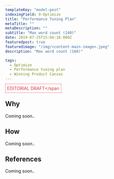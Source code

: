 ```yaml
---
templateKey: "model-post"
indexingField: 9-Optimize
title: "Performance Tuning Plan"
metaTitle: ""
metaDescription: ""
subtitle: "Max word count (140)"
date: 2019-07-25T15:04:10.000Z
featuredpost: true
featuredimage: "/img/<content-main-image>.jpeg"
description: "Max word count (160)"

tags:
  - Optimize
  - Performance tuning plan
  - Winning Product Canvas
---
```


<span style="color:#dc3545;border: 1px dashed #dc3545;padding: 5px">EDITORIAL DRAFT</span
## Why
Coming soon..

## How
Coming soon..

## References
Coming soon..
